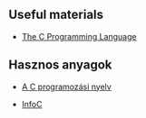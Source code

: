 ## Useful materials

- [The C Programming Language](http://cslabcms.nju.edu.cn/problem_solving/images/c/cc/The_C_Programming_Language_%282nd_Edition_Ritchie_Kernighan%29.pdf)

## Hasznos anyagok

- [A C programozási nyelv](http://fizweb.elte.hu/download/Fizika-BSc/C-programozas/C-prog/)

- [InfoC](https://infoc.eet.bme.hu/)
